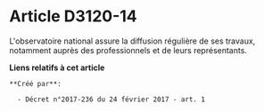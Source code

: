 # Article D3120-14

L'observatoire national assure la diffusion régulière de ses travaux, notamment auprès des professionnels et de leurs
représentants.

**Liens relatifs à cet article**

	**Créé par**:

	  - Décret n°2017-236 du 24 février 2017 - art. 1
